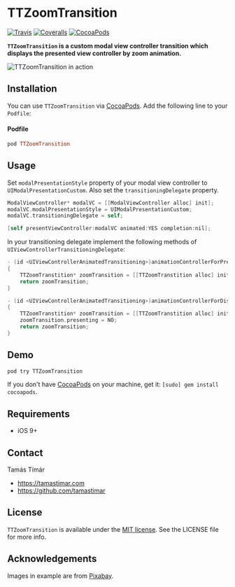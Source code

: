 # TTZoomTransition

[![Travis](https://img.shields.io/travis/tamastimar/TTZoomTransition/master.svg)](https://travis-ci.org/tamastimar/TTZoomTransition)
[![Coveralls](https://img.shields.io/coveralls/tamastimar/TTZoomTransition.svg)](https://coveralls.io/r/tamastimar/TTZoomTransition)
[![CocoaPods](https://img.shields.io/cocoapods/v/TTZoomTransition.svg)](https://cocoapods.org/pods/TTZoomTransition)

**`TTZoomTransition` is a custom modal view controller transition which displays the presented view controller by zoom animation.**

![TTZoomTransition in action](https://raw.githubusercontent.com/tamastimar/TTZoomTransition/assets/ttzoomtransition-screenshot.gif)

## Installation

You can use `TTZoomTransition` via [CocoaPods](http://cocoapods.org). Add the following line to your `Podfile`:

#### Podfile

```ruby
pod TTZoomTransition
```

## Usage

Set `modalPresentationStyle` property of your modal view controller to `UIModalPresentationCustom`. Also set the  `transitioningDelegate` property. 

``` objective-c
ModalViewController* modalVC = [[ModalViewController alloc] init];
modalVC.modalPresentationStyle = UIModalPresentationCustom;
modalVC.transitioningDelegate = self;

[self presentViewController:modalVC animated:YES completion:nil];
```

In your transitioning delegate implement the following methods of `UIViewControllerTransitioningDelegate`:

``` objective-c
- (id <UIViewControllerAnimatedTransitioning>)animationControllerForPresentedController:(UIViewController *)presented presentingController:(UIViewController *)presenting sourceController:(UIViewController *)source
{
    TTZoomTranstition* zoomTransition = [[TTZoomTranstition alloc] init];
    return zoomTransition;
}

- (id <UIViewControllerAnimatedTransitioning>)animationControllerForDismissedController:(UIViewController *)dismissed
{
    TTZoomTranstition* zoomTransition = [[TTZoomTranstition alloc] init];
    zoomTransition.presenting = NO;
    return zoomTransition;
}
```

## Demo

```bash
pod try TTZoomTransition
```

If you don't have [CocoaPods](http://cocoapods.org) on your machine, get it: `[sudo] gem install cocoapods`.

## Requirements

- iOS 9+

## Contact

Tamás Tímár

- https://tamastimar.com
- https://github.com/tamastimar

## License

`TTZoomTransition` is available under the [MIT license](https://choosealicense.com/licenses/mit/). See the LICENSE file for more info.

## Acknowledgements
Images in example are from [Pixabay](http://pixabay.com).
